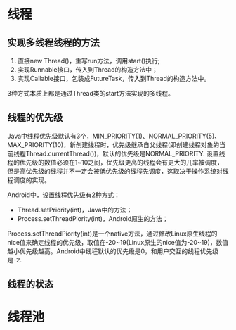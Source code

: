 
# 线程

## 实现多线程线程的方法

1. 直接new Thread()，重写run方法，调用start()执行;
2. 实现Runnable接口，传入到Thread的构造方法中；
3. 实现Callable接口，包装成FutureTask，传入到Thread的构造方法中。

3种方式本质上都是通过Thread类的start方法实现的多线程。

## 线程的优先级

Java中线程优先级默认有3个，MIN_PRIORITY(1)、NORMAL_PRIORITY(5)、MAX_PRIORITY(10)，新创建线程时，优先级继承自父线程(即创建线程对象的当前线程Thread.currentThread())，默认的优先级是NORMAL_PRIORITY. 设置线程的优先级的数值必须在1~10之间，优先级更高的线程会有更大的几率被调度，但是高优先级的线程并不一定会被低优先级的线程先调度，这取决于操作系统对线程调度的实现。

Android中，设置线程优先级有2种方式：

- Thread.setPriority(int)，Java中的方法；
- Process.setThreadPiority(int)，Android原生的方法；

Process.setThreadPiority(int)是一个native方法，通过修改Linux原生线程的nice值来确定线程的优先级，取值在-20~19(Linux原生的nice值为-20~19)，数值越小优先级越高。Android中线程默认的优先级是0，和用户交互的线程优先级是-2. 

## 线程的状态

# 线程池